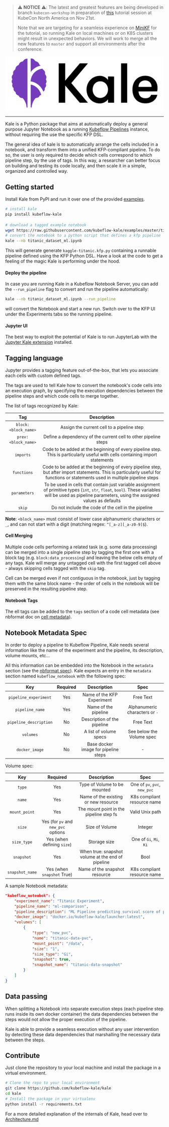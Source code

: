 > :warning: **NOTICE** :warning:: The latest and greatest features are being developed in branch `kubecon-workshop` in preparation of [this](https://kccncna19.sched.com/event/Uaeq/tutorial-from-notebook-to-kubeflow-pipelines-an-end-to-end-data-science-workflow-michelle-casbon-google-stefano-fioravanzo-fondazione-bruno-kessler-ilias-katsakioris-arrikto?iframe=no&w=100%&sidebar=yes&bg=no) tutorial session at KubeCon North America on Nov 21st.
> 
> Note that we are targeting for a seamless experience on [MiniKF](https://www.kubeflow.org/docs/other-guides/virtual-dev/getting-started-minikf/) for the tutorial, so running Kale on local machines or on K8S clusters might result in unexpected behaviors. We will work to merge all the new features to `master` and support all environments after the conference.

![Kale Logo](https://raw.githubusercontent.com/kubeflow-kale/kale/master/docs/imgs/kale_logo.png)

---------------------------------------------------------------------

Kale is a Python package that aims at automatically deploy a general purpose Jupyter Notebook as a running [Kubeflow Pipelines](https://github.com/kubeflow/pipelines) instance, without requiring the use the specific KFP DSL.

The general idea of kale is to automatically arrange the cells included in a notebook, and transform them into a unified KFP-compliant pipeline. To do so, the user is only required to decide which cells correspond to which pipeline step, by the use of tags. In this way, a researcher can better focus on building and testing its code locally, and then scale it in a simple, organized and controlled way.

## Getting started

Install Kale from PyPI and run it over one of the provided [examples](https://github.com/kubeflow-kale/examples).

```bash
# install kale
pip install kubeflow-kale

# download a tagged example notebook
wget https://raw.githubusercontent.com/kubeflow-kale/examples/master/titanic-ml-dataset/titanic_dataset_ml.ipynb
# convert the notebook to a python script that defines a kfp pipeline
kale --nb titanic_dataset_ml.ipynb
```

This will generate generate `kaggle-titanic.kfp.py` containing a runnable pipeline defined using the KFP Python DSL. Have a look at the code to get a feeling of the magic Kale is performing under the hood.

#### Deploy the pipeline

In case you are running Kale in a Kubeflow Notebook Server, you can add the `--run_pipeline` flag to convert and run the pipeline automatically:

```bash
kale --nb titanic_dataset_ml.ipynb --run_pipeline
```

will convert the Notebook and start a new run. Switch over to the KFP UI under the Experiments tabs so the running pipeline.

#### Jupyter UI

The best way to exploit the potential of Kale is to run JupyterLab with the [Jupyter Kale extension](https://github.com/kubeflow-kale/jupyterlab-kubeflow-kale)  installed.

## Tagging language

Jupyter provides a tagging feature out-of-the-box, that lets you associate each cells with custom defined tags.

The tags are used to tell Kale how to convert the notebook's code cells into an execution graph, by specifying the execution dependencies between the pipeline steps and which code cells to merge together.

The list of tags recognized by Kale:

| Tag | Description | 
| :---: | :---: | 
| `block:<block_name>` | Assign the current cell to a pipeline step | `block:train_model`<br>`block:preprocess_data`|  
| `prev:<block_name>` | Define a dependency of the current cell to other pipeline steps | `prev:load_dataset`
| `imports` | Code to be added at the beginning of every pipeline step. This is particularly useful with cells containing import statements | - |  
| `functions` | Code to be added at the beginning of every pipeline step, but after import statements. This is particularly useful for functions or statements used in multiple pipeline steps | 
| `parameters` | To be used in cells that contain just variable assignment of primitive types (`int`, `str`, `float`, `bool`). These variables will be used as pipeline parameters, using the assigned values as defaults |
| `skip` | Do not include the code of the cell in the pipeline | - |

**Note**: `<block_name>` must consist of lower case alphanumeric characters or `_`, and can not start with a digit (matching regex: `^[_a-z][_a-z0-9]$`).

#### Cell Merging

Multiple code cells performing a related task (e.g. some data processing) can be merged into a single pipeline step by tagging the first one with a block tag (e.g. `block:data_processing`) and leaving the below cells empty of any tags. Kale will merge any untagged cell with the first tagged cell above - always skipping cells tagged with the `skip` tag.

Cell can be merged even if not contiguous in the notebook, just by tagging them with the same block name - the order of cells in the notebook will be preserved in the resulting pipeline step.

#### Notebook Tags

The ell tags can be added to the `tags` section of a code cell metadata (see nbformat doc on [cell metadata](https://nbformat.readthedocs.io/en/latest/format_description.html#metadata)).

## Notebook Metadata Spec

In order to deploy a pipeline to Kubeflow Pipeline, Kale needs several information like the name of the experiment and the pipeline, its description, volume mounts, etc...

All this information can be embedded into the Notebook in the `metadata` section (see the [nbformat spec](https://nbformat.readthedocs.io/en/latest/format_description.html#top-level-structure)). Kale expects an entry in the `metadata` section named `kubeflow_notebook` with the following spec:

| Key | Required | Description | Spec |
| :---: | :---: | :---: | :---: | 
| `pipeline_experiment` | Yes | Name of the KFP Experiment | Free Text |
| `pipeline_name` | Yes | Name of the pipeline | Alphanumeric characters or `-` |
| `pipeline_description` | No | Description of the pipeline | Free Text |
| `volumes` | No | A list of volume specs | See below the Volume spec |
| `docker_image` | No | Base docker image for pipeline steps | - |

Volume spec:

| Key | Required | Description | Spec |
| :---: | :---: | :---: | :---: | 
| `type` | Yes | Type of Volume to be mounted | One of `pv`, `pvc`, `new_pvc` |
| `name` | Yes | Name of the existing or new resource | K8s compliant resource name |
| `mount_point` | Yes | The mount point in the pipeline step fs | Valid Unix path |
| `size` | Yes (for `pv` and `new_pvc` options | Size of Volume | Integer |
| `size_type` | Yes (when defining `size`) | Storage size | One of `Gi`, `Mi`, `Ki` |
| `snapshot` | Yes | When true: snapshot volume at the end of pipeline | Bool |
| `snapshot_name` | Yes (when `snapshot` True) | Name of the snapshot resource | K8s compliant resource name|

A sample Notebook metadata:

```json
"kubeflow_noteobok": {
    "experiment_name": "Titanic Experiment",
    "pipeline_name": "ml-comparison",
    "pipeline_description": "ML Pipeline predicting survival score of passengers of Titanic",
    "docker_image": "docker.io/kubeflow-kale/launcher:latest",
    "volumes": [
        {
            "type": "new_pvc",
            "name": "titanic-data-pvc",
            "mount_point": "/data",
            "size": "1",
            "size_type": "Gi",
            "snapshot": true,
            "snapshot_name": "titanic-data-snapshot"
        }
    ]
}
```

## Data passing

When splitting a Notebook into separate execution steps (each pipeline step runs inside its own docker container) the data dependencies between the steps would not allow the proper execution of the pipeline.

Kale is able to provide a seamless execution without any user intervention by detecting these data dependencies that marshalling the necessary data between the steps.

## Contribute

 Just clone the repository to your local machine and install the package in a virtual environment. 

```bash
# Clone the repo to your local environment
git clone https://github.com/kubeflow-kale/kale
cd kale
# Install the package in your virtualenv
python install -r requirements.txt
```

For a more detailed explanation of the internals of Kale, head over to [Architecture.md](./Architecture.md)


